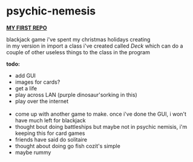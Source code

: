psychic-nemesis
===============

<b><u>MY FIRST REPO</u></b>

<p>blackjack game i've spent my christmas holidays creating<br/>
in my version in import a class i've created called <i>Deck</i> which can do a couple of other useless things to the class in the program</p>

<b>todo:</b>
<ul>
<li>add GUI</li>
<li>images for cards?</li>
<li>get a life</li>
<li>play across LAN (purple dinosaur'sorking in this)</li>
<li> play over the internet </li>
<br/>
<li>come up with another game to make. once i've done the GUI, i won't have much left for blackjack</li>
<li>thought bout doing battleships but maybe not in psychic nemisis, i'm keeping this for card games</li>
<li> friends have said do solitaire </li>
<li> thought about doing go fish cozit's simple </li>
<li> maybe rummy </li>
</ul>
